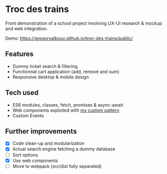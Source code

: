 # Troc des trains

Front demonstration of a school project involving UX-UI research & mockup and web integration.

Demo: https://gregoryalbouy.github.io/troc-des-trains/public/

## Features

* Dummy ticket search & filtering
* Functionnal cart application (add, remove and sum)
* Responsive desktop & mobile design

## Tech used
* ES6 modules, classes, fetch, promises & async-await
* Web components exploited with [my custom pattern](https://github.com/GregoryAlbouy/webcomponents-boilerplate "Web components boilerplate")
* Custom Events

## Further improvements

- [x] Code clean-up and modularization
- [x] Actual search engine fetching a dummy database
- [ ] Sort options
- [x] Use web components
- [ ] Move to webpack (src/dist fully separated)
